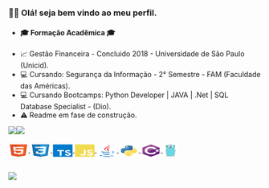   ### 👨‍💻  Olá! seja bem vindo ao meu perfil.  ###
   
   - #### 🎓 Formação Acadêmica 🎓 ####
   - 📈 Gestão Financeira - Concluido 2018 - Universidade de São Paulo (Unicid).
   - 💻 Cursando: Segurança da Informação - 2° Semestre - FAM (Faculdade das Américas).
   - 💻 Cursando Bootcamps: Python Developer | JAVA | .Net | SQL Database Specialist - (Dio).
   - ⚠️ Readme em fase de construção.
   
<div align="center">
</div>
<a href="https://github.com/ARLY-LC-JUNIOR"><img height="130em" src="https://github-readme-stats.vercel.app/api?username=ARLY-LC-JUNIOR&show_icons=true&theme=gotham&include_all_commits=true&count_private=true"/><img height="130em"src="https://github-readme-stats.vercel.app/api/top-langs/?username=ARLY-LC-JUNIOR&layout=compact&langs_count=7&theme=gotham"/>
</div>
<div style="display: inline_block"><br>
<img align="center" alt="ARLY-HTML" height="25" width="40" src="https://raw.githubusercontent.com/devicons/devicon/master/icons/html5/html5-original.svg">
<img align="center" alt="ARLY-CSS" height="25" width="40" src="https://raw.githubusercontent.com/devicons/devicon/master/icons/css3/css3-original.svg">
<img align="center" alt="ARLY-Ts" height="25" width="40" src="https://raw.githubusercontent.com/devicons/devicon/master/icons/typescript/typescript-plain.svg">
<img align="center" alt="ARLY-Js" height="25" width="40"src="https://raw.githubusercontent.com/devicons/devicon/master/icons/javascript/javascript-plain.svg">
<img align="center" alt="ARLY-java" height="25" width="40" src="https://raw.githubusercontent.com/devicons/devicon/master/icons/java/java-original.svg">
<img align="center" alt="ARLY-Python" height="25" width="40" src="https://raw.githubusercontent.com/devicons/devicon/master/icons/python/python-original.svg">
<img align="center" alt="ARLY-Csharp" height="25" width="40" src="https://raw.githubusercontent.com/devicons/devicon/master/icons/csharp/csharp-original.svg">
<img align="center" alt="ARLY-Go" height="25" width="30" src="https://raw.githubusercontent.com/devicons/devicon/master/icons/go/go-original.svg">



##
<a href = "mailto:arly.lcj@gmail.com"><img src="https://img.shields.io/badge/-Gmail-%23333?style=for-the-badge&logo=gmail&logoColor=blue" destino ="_blank">
</a>
